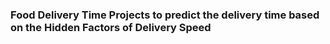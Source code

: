 ### Food Delivery Time Projects to predict the delivery time based on the Hidden Factors of Delivery Speed
